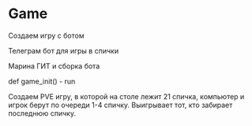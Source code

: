 # Game


Создаем игру с ботом


Телеграм бот для игры в спички

Марина ГИТ и сборка бота

def game_init() - run

Создаем PVE игру, в которой на столе лежит 21 спичка, компьютер и игрок берут по очереди 1-4 спичку. Выигрывает тот, кто забирает последнюю спичку.

